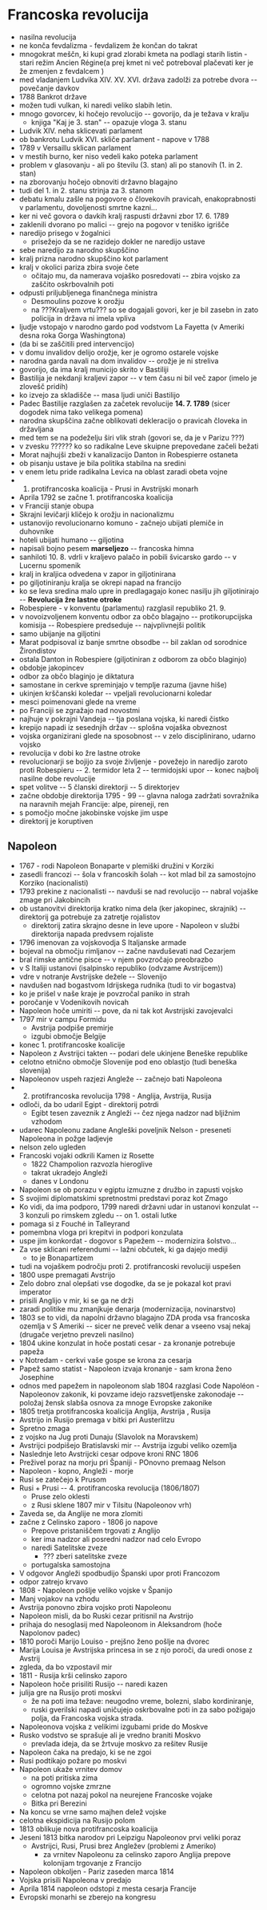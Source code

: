 # Francoska revolucija
- nasilna revolucija
- ne konča fevdalizma - fevdalizem že končan do takrat
- mnogokrat meščn, ki kupi grad zlorabi kmeta na podlagi starih listin - stari režim Ancien Régine(a prej kmet ni več potreboval plačevati ker je že zmenjen z fevdalcem )
- med vladanjem Ludvika XIV. XV. XVI. država zadolži za potrebe dvora -- povečanje davkov
- 1788 Bankrot države
- možen tudi vulkan, ki naredi veliko slabih letin.
- mnogo govorcev, ki hočejo revolucijo -- govorijo, da je težava v kralju 
	- knjiga "Kaj je 3. stan" -- opazuje vloga 3. stanu
- Ludvik XIV. neha sklicevati parlament
- ob bankrotu Ludvik XVI. skliče parlament - napove v 1788
- 1789 v Versaillu sklican parlament
- v mestih burno, ker niso vedeli kako poteka parlament
- problem v glasovanju - ali po številu (3. stan) ali po stanovih (1. in 2. stan)
- na zborovanju hočejo obnoviti državno blagajno
- tudi del 1. in 2. stanu strinja za 3. stanom
- debatu kmalu zašle na pogovore o človekovih pravicah, enakoprabnosti v parlamentu, dovoljenosti smrtne kazni...
- ker ni več govora o davkih kralj raspusti državni zbor 17. 6. 1789
- zaklenili dvorano po malici -- grejo na pogovor v teniško igrišče
- naredijo prisego v žogalnici 
	- prisežejo da se ne razidejo dokler ne naredijo ustave
- sebe naredijo za narodno skupščino
- kralj prizna narodno skupščino kot parlament
- kralj v okolici pariza zbira svoje čete
	- očitajo mu, da namerava vojaško posredovati -- zbira vojsko za zaščito oskrbovalnih poti
- odpusti priljubljenega finančnega ministra
	- Desmoulins pozove k orožju
	- na ???Kraljvem vrtu??? so se dogajali govori, ker je bil zasebn in zato policija in država ni imela vpliva
- ljudje vstopajo v narodno gardo pod vodstvom La Fayetta (v Ameriki desna roka Gorga Washingtona)
- (da bi se zaščitili pred intervencijo)
- v domu invalidov delijo orožje, ker je ogromo ostarele vojske
- narodna garda navali na dom invalidov -- orožje je ni streliva
- govorijo, da ima kralj municijo skrito v Bastiliji
- Bastilija je nekdanji kraljevi zapor -- v tem času ni bil več zapor (imelo je zlovešč pridih)
- ko izvejo za skladišče -- masa ljudi uniči Bastilijo
- Padec Bastilije razglašen za začetek revolucije __14. 7. 1789__ (sicer dogodek nima tako velikega pomena)
- narodna skupščina začne oblikovati dekleracijo o pravicah človeka in državljana
- med tem se na podeželju širi vlik strah (govori se, da je v Parizu ???)
- v zvesku ??????
ko so radikalne Leve skuipne prepovedane začeli bežati
- Morat najhujši zbeži v kanalizacijo Danton in Robespierre ostaneta
- ob pisanju ustave je bila politika stabilna na sredini
- v enem letu pride radikalna Levica na oblast zaradi obeta vojne
- 1. protifrancoska koalicija - Prusi in Avstrijski monarh
- Aprila 1792 se začne 1. protifrancoska koalicija
- v Franciji stanje obupa
- Skrajni levičarji kličejo k orožju in nacionalizmu
- ustanovijo revolucionarno komuno - začnejo ubijati plemiče in duhovnike
- hoteli ubijati humano -- giljotina
- napisali bojno pesem __marseljezo__ -- francoska himna
- sanhiloti 10. 8. vdrli v kraljevo palačo in pobili švicarsko gardo -- v Lucernu spomenik
- kralj in kraljica odvedena v zapor in giljotinirana
- po giljotiniranju kralja se okrepi napad na francijo
- ko se leva sredina malo upre in predlagagajo konec nasilju jih giljotinirajo -- __Revolucija žre lastne otroke__
- Robespiere - v konventu (parlamentu) razglasil republiko 21. 9.
- v novoizvoljenem konventu odbor za občo blagajno -- protikorupcijska komisija -- Robespiere predseduje -- najvplivnejši politik
- samo ubijanje na giljotini
- Marat podpisoval iz banje smrtne obsodbe -- bil zaklan od sorodnice Žirondistov
- ostala Danton in Robespiere (giljotiniran z odborom za občo blaginjo)
- obdobje jakopincev 
- odbor za občo blaginjo je diktatura
- samostane in cerkve spreminjajo v templje razuma (javne hiše)
- ukinjen krščanski koledar -- vpeljali revolucionarni koledar
- mesci poimenovani glede na vreme
- po Franciji se zgražajo nad novostmi
- najhuje v pokrajni Vandeja -- tja poslana vojska, ki naredi čistko
- krepijo napadi iz sesednjih držav -- splošna vojaška obveznost 
- vojska organizirani glede na sposobnost -- v zelo disciplinirano, udarno vojsko
- revolucija v dobi ko žre lastne otroke
- revolucionarji se bojijo za svoje življenje - povežejo in naredijo zaroto proti Robespieru -- 2. termidor leta 2 -- termidojski upor -- konec najbolj nasilne dobe revolucije
- spet volitve -- 5 članski direktorji -- 5 direktorjev
- začne obdobje direktorija 1795 - 99 -- glavna naloga zadržati sovražnika na naravnih mejah Francije: alpe, pireneji, ren 
- s pomočjo močne jakobinske vojske jim uspe
- direktorij je koruptiven
## Napoleon
- 1767 - rodi Napoleon Bonaparte v plemiški družini v Korziki
- zasedli francozi -- šola v francoskih šolah -- kot mlad bil za samostojno Korziko (nacionalisti)
- 1793 prekine z nacionalisti -- navduši se nad revolucijo -- nabral vojaške zmage pri Jakobincih
- ob ustanovitvi direktorija kratko nima dela (ker jakopinec, skrajnik) -- direktorij ga potrebuje za zatretje rojalistov
    - direktorij zatira skrajno desne in leve upore - Napoleon v službi direktorija napada predvsem rojaliste
- 1796 imenovan za vojskovodja S Italjanske armade
- bojeval na območju rimljanov -- začne navduševati nad Cezarjem
- bral rimske antične pisce -- v njem povzročajo preobrazbo
- v S Italiji ustanovi (isalpinsko republiko (odvzame Avstrijcem))
- vdre v notranje Avstrijske dežele -- Slovenijo
- navdušen nad bogastvom Idrijskega rudnika (tudi to vir bogastva)
- ko je prišel v naše kraje je povzročal paniko in strah
- poročanje v Vodenikovih novicah
- Napoleon hoče umiriti -- pove, da ni tak kot Avstrijski zavojevalci
- 1797 mir  v campu Formidu 
    - Avstrija podpiše premirje
    - izgubi območje Belgije
- konec 1. protifrancoske koalicije
- Napoleon z Avstrijci takten -- podari dele ukinjene Beneške republike 
- celotno etnično območje Slovenije pod eno oblastjo (tudi beneška slovenija)
- Napoleonov uspeh razjezi Angleže -- začnejo bati Napoleona
- 2. protifrancoska revolucija 1798 - Anglija, Avstrija, Rusija
- odloči, da bo udaril Egipt - direktorij potrdi
    - Egibt tesen zaveznik z Angleži -- čez njega nadzor nad bljižnim vzhodom
- udarec Napoleonu zadane Angleški poveljnik Nelson - preseneti Napoleona in požge ladjevje
- nelson zelo ugleden
- Francoski vojaki odkrili Kamen iz Rosette
    - 1822 Champolion razvozla hieroglive
    - takrat ukradejo Angleži 
    - danes v Londonu
- Napoleon se ob porazu v egiptu izmuzne z družbo in zapusti vojsko
- S svojimi diplomatskimi spretnostmi predstavi poraz kot Zmago
- Ko vidi, da ima podporo, 1799 naredi državni udar in ustanovi konzulat -- 3 konzuli po rimskem zgledu -- on 1. ostali lutke
- pomaga si z Fouché in Talleyrand
- pomembna vloga pri krepitvi in podpori konzulata
- uspe jim konkordat - dogovor s Papežem -- modernizira šolstvo...
- Za vse sklicani referendumi -- lažni občutek, ki ga dajejo mediji
    - to je Bonapartizem
- tudi na vojaškem področju proti 2. protifrancoski revoluciji uspešen
- 1800 uspe premagati Avstrijo
- Zelo dobro znal olepšati vse dogodke, da se je pokazal kot pravi imperator
- prisili Anglijo v mir, ki se ga ne drži
- zaradi politike mu zmanjkuje denarja (modernizacija, novinarstvo)
- 1803 se to vidi, da napolni državno blagajno ZDA proda vsa francoska ozemlja v S Ameriki -- sicer ne preveč velik denar a vseeno vsaj nekaj (drugače verjetno prevzeli nasilno)
- 1804 ukine konzulat in hoče postati cesar - za kronanje potrebuje papeža
- v Notredam - cerkvi vaše gospe se krona za cesarja
- Papež samo statist - Napoleon izvaja kronanje - sam krona ženo Josephine
- odnos med papežem in napoleonom slab 1804 razglasi Code Napoléon - Napoleonov zakonik, ki povzame idejo razsvetljenske zakonodaje -- položaj žensk slabša osnova za mnoge Evropske zakonike
- 1805 tretja protifrancoska koalicija Anglija, Avstrija , Rusija
- Avstrijo in Rusijo premaga v bitki pri Austerlitzu
- Spretno zmaga
- z vojsko na Jug proti Dunaju (Slavolok na Moravskem)
- Avstrijci podpišejo Bratislavski mir -- Avstrija izgubi veliko ozemlja
- Naslednje leto Avstrijcki cesar odpove kroni RNC 1806
- Preživel poraz na morju pri Španiji - POnovno premaag Nelson
- Napoleon - kopno, Angleži - morje
- Rusi se zatečejo k Prusom 
- Rusi + Prusi -- 4. protifrancoska revolucija (1806/1807)
    - Pruse zelo oklesti
    - z Rusi sklene 1807 mir v Tilsitu (Napoleonov vrh)
- Zaveda se, da Anglije ne mora zlomiti
- začne z Celinsko zaporo - 1806 jo napove
    - Prepove pristaniščem trgovati z Anglijo
    - ker ima nadzor ali posredni nadzor nad celo Evropo
    - naredi Satelitske zveze
        - ??? zberi satelitske zveze
    - portugalska samostojna
- V odgovor Angleži spodbudijo Španski upor proti Francozom
- odpor zatrejo krvavo
- 1808 - Napoleon pošlje veliko vojske v Španijo
- Manj vojakov na vzhodu
- Avstrija ponovno zbira vojsko proti Napoleonu
- Napoleon misli, da bo Ruski cezar pritisnil na Avstrijo
- prihaja do nesoglasij med Napoleonom in Aleksandrom (hoče Napolonov padec)
- 1810 poroči Marijo Louiso - prejšno ženo pošlje na dvorec
- Marija Louisa je Avstrijska princesa in se z njo poroči, da uredi onose z Avstrij
- zgleda, da bo vzpostavil mir
- 1811 - Rusija krši celinsko zaporo
- Napoleon hoče prisiliti Rusijo -- naredi kazen
- julija gre na Rusijo proti moskvi
    - že na poti ima težave: neugodno vreme, bolezni, slabo kordiniranje, 
    - ruski gverilski napadi uničujejo oskrbovalne poti in za sabo požigajo polja, da Francoska vojska strada.
- Napoleonova vojska z velikimi izgubami pride do Moskve
- Rusko vodstvo se sprašuje ali je vredno braniti Moskvo
    - prevlada ideja, da se žrtvuje moskvo za rešitev Rusije
- Napoleon čaka na predajo, ki se ne zgoi
- Rusi podtikajo požare po moskvi
- Napoleon ukaže vrnitev domov
    - na poti pritiska zima
    - ogromno vojske zmrzne
    - celotna pot nazaj pokol na neurejene Francoske vojake
    - Bitka pri Berezini
- Na koncu se vrne samo majhen delež vojske
- celotna ekspidicija na Rusijo polom
- 1813 oblikuje nova protifrancoska koalicija
- Jeseni 1813 bitka narodov pri Leipzigu Napoleonov prvi veliki poraz
    - Avstrijci, Rusi, Prusi brez Angležev (problemi z Ameriko) 
        - za vrnitev Napoleonu za celinsko zaporo Anglija prepove kolonijam trgovanje z Francijo
- Napoleon obkoljen - Pariz zaseden marca 1814
- Vojska prisili Napoleona v predajo
- Aprila 1814 napoleon odstopi z mesta cesarja Francije
- Evropski monarhi se zberejo na kongresu

